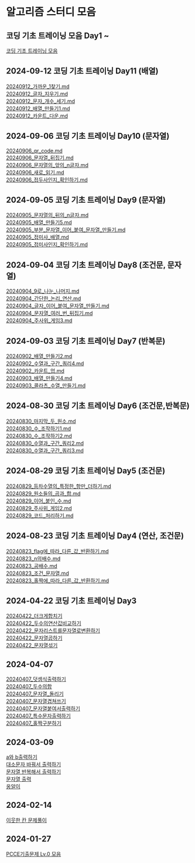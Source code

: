 # 알고리즘 스터디 모음

## 코딩 기초 트레이닝 모음 Day1 ~ 
[코딩 기초 트레이닝 모음](Java%2FProgrammers_Basic_Challenge%2FREADME.md)

## 2024-09-12 코딩 기초 트레이닝 Day11 (배열)
[20240912_가까운_1찾기.md](Java%2FProgrammers_Basic_Challenge%2F20240912_%EA%B0%80%EA%B9%8C%EC%9A%B4_1%EC%B0%BE%EA%B8%B0.md)<br>
[20240912_글자_지우기.md](Java%2FProgrammers_Basic_Challenge%2F20240912_%EA%B8%80%EC%9E%90_%EC%A7%80%EC%9A%B0%EA%B8%B0.md)<br>
[20240912_문자_개수_세기.md](Java%2FProgrammers_Basic_Challenge%2F20240912_%EB%AC%B8%EC%9E%90_%EA%B0%9C%EC%88%98_%EC%84%B8%EA%B8%B0.md)<br>
[20240912_배열_만들기1.md](Java%2FProgrammers_Basic_Challenge%2F20240912_%EB%B0%B0%EC%97%B4_%EB%A7%8C%EB%93%A4%EA%B8%B01.md)<br>
[20240912_카운트_다운.md](Java%2FProgrammers_Basic_Challenge%2F20240912_%EC%B9%B4%EC%9A%B4%ED%8A%B8_%EB%8B%A4%EC%9A%B4.md)

## 2024-09-06 코딩 기초 트레이닝 Day10 (문자열)
[20240906_qr_code.md](Java%2FProgrammers_Basic_Challenge%2F20240906_qr_code.md)<br>
[20240906_문자열_뒤집기.md](Java%2FProgrammers_Basic_Challenge%2F20240906_%EB%AC%B8%EC%9E%90%EC%97%B4_%EB%92%A4%EC%A7%91%EA%B8%B0.md)<br>
[20240906_문자열의_앞의_n글자.md](Java%2FProgrammers_Basic_Challenge%2F20240906_%EB%AC%B8%EC%9E%90%EC%97%B4%EC%9D%98_%EC%95%9E%EC%9D%98_n%EA%B8%80%EC%9E%90.md)<br>
[20240906_새로_읽기.md](Java%2FProgrammers_Basic_Challenge%2F20240906_%EC%83%88%EB%A1%9C_%EC%9D%BD%EA%B8%B0.md)<br>
[20240906_접두사인지_확인하기.md](Java%2FProgrammers_Basic_Challenge%2F20240906_%EC%A0%91%EB%91%90%EC%82%AC%EC%9D%B8%EC%A7%80_%ED%99%95%EC%9D%B8%ED%95%98%EA%B8%B0.md)

## 2024-09-05 코딩 기초 트레이닝 Day9 (문자열)
[20240905_문자열의_뒤의_n글자.md](Java%2F20240905_%EB%AC%B8%EC%9E%90%EC%97%B4%EC%9D%98_%EB%92%A4%EC%9D%98_n%EA%B8%80%EC%9E%90.md)<br>
[20240905_배열_만들기5.md](Java%2F20240905_%EB%B0%B0%EC%97%B4_%EB%A7%8C%EB%93%A4%EA%B8%B05.md)<br>
[20240905_부분_문자열_이어_붙여_문자열_만들기.md](Java%2F20240905_%EB%B6%80%EB%B6%84_%EB%AC%B8%EC%9E%90%EC%97%B4_%EC%9D%B4%EC%96%B4_%EB%B6%99%EC%97%AC_%EB%AC%B8%EC%9E%90%EC%97%B4_%EB%A7%8C%EB%93%A4%EA%B8%B0.md)<br>
[20240905_접미사_배열.md](Java%2F20240905_%EC%A0%91%EB%AF%B8%EC%82%AC_%EB%B0%B0%EC%97%B4.md)<br>
[20240905_접미사인지_확인하기.md](Java%2F20240905_%EC%A0%91%EB%AF%B8%EC%82%AC%EC%9D%B8%EC%A7%80_%ED%99%95%EC%9D%B8%ED%95%98%EA%B8%B0.md)

## 2024-09-04 코딩 기초 트레이닝 Day8 (조건문, 문자열)
[20240904_9로_나눈_나머지.md](Java%2F20240904_9%EB%A1%9C_%EB%82%98%EB%88%88_%EB%82%98%EB%A8%B8%EC%A7%80.md)<br>
[20240904_간단한_논리_연산.md](Java%2F20240904_%EA%B0%84%EB%8B%A8%ED%95%9C_%EB%85%BC%EB%A6%AC_%EC%97%B0%EC%82%B0.md)<br>
[20240904_글자_이어_붙여_문자열_만들기.md](Java%2F20240904_%EA%B8%80%EC%9E%90_%EC%9D%B4%EC%96%B4_%EB%B6%99%EC%97%AC_%EB%AC%B8%EC%9E%90%EC%97%B4_%EB%A7%8C%EB%93%A4%EA%B8%B0.md)<br>
[20240904_문자열_여러_번_뒤집기.md](Java%2F20240904_%EB%AC%B8%EC%9E%90%EC%97%B4_%EC%97%AC%EB%9F%AC_%EB%B2%88_%EB%92%A4%EC%A7%91%EA%B8%B0.md)<br>
[20240904_주사위_게임3.md](Java%2F20240904_%EC%A3%BC%EC%82%AC%EC%9C%84_%EA%B2%8C%EC%9E%843.md)

## 2024-09-03 코딩 기초 트레이닝 Day7 (반복문)
[20240902_배열_만들기2.md](Java%2F20240902_%EB%B0%B0%EC%97%B4_%EB%A7%8C%EB%93%A4%EA%B8%B02.md) <br>
[20240902_수열과_구간_쿼리4.md](Java%2F20240902_%EC%88%98%EC%97%B4%EA%B3%BC_%EA%B5%AC%EA%B0%84_%EC%BF%BC%EB%A6%AC4.md)<br>
[20240902_카운트_업.md](Java%2F20240902_%EC%B9%B4%EC%9A%B4%ED%8A%B8_%EC%97%85.md)<br>
[20240903_배열_만들기4.md](Java%2F20240903_%EB%B0%B0%EC%97%B4_%EB%A7%8C%EB%93%A4%EA%B8%B04.md)<br>
[20240903_콜라츠_수열_만들기.md](Java%2F20240903_%EC%BD%9C%EB%9D%BC%EC%B8%A0_%EC%88%98%EC%97%B4_%EB%A7%8C%EB%93%A4%EA%B8%B0.md)<br>

## 2024-08-30 코딩 기초 트레이닝 Day6 (조건문,반복문)

[20240830_마지막_두_원소.md](Java%2F20240830_%EB%A7%88%EC%A7%80%EB%A7%89_%EB%91%90_%EC%9B%90%EC%86%8C.md)<br>
[20240830_수_조작하기1.md](Java%2F20240830_%EC%88%98_%EC%A1%B0%EC%9E%91%ED%95%98%EA%B8%B01.md)<br>
[20240830_수_조작하기2.md](Java%2F20240830_%EC%88%98_%EC%A1%B0%EC%9E%91%ED%95%98%EA%B8%B02.md)<br>
[20240830_수열과_구간_쿼리2.md](Java%2F20240830_%EC%88%98%EC%97%B4%EA%B3%BC_%EA%B5%AC%EA%B0%84_%EC%BF%BC%EB%A6%AC2.md)<br>
[20240830_수열과_구간_쿼리3.md](Java%2F20240830_%EC%88%98%EC%97%B4%EA%B3%BC_%EA%B5%AC%EA%B0%84_%EC%BF%BC%EB%A6%AC3.md)

## 2024-08-29 코딩 기초 트레이닝 Day5 (조건문)
[20240829_등차수열의_특정한_항만_더하기.md](Java%2F20240829_%EB%93%B1%EC%B0%A8%EC%88%98%EC%97%B4%EC%9D%98_%ED%8A%B9%EC%A0%95%ED%95%9C_%ED%95%AD%EB%A7%8C_%EB%8D%94%ED%95%98%EA%B8%B0.md)<br>
[20240829_원소들의_곱과_합.md](Java%2F20240829_%EC%9B%90%EC%86%8C%EB%93%A4%EC%9D%98_%EA%B3%B1%EA%B3%BC_%ED%95%A9.md)<br>
[20240829_이어_붙인_수.md](Java%2F20240829_%EC%9D%B4%EC%96%B4_%EB%B6%99%EC%9D%B8_%EC%88%98.md)<br>
[20240829_주사위_게임2.md](Java%2F20240829_%EC%A3%BC%EC%82%AC%EC%9C%84_%EA%B2%8C%EC%9E%842.md)<br>
[20240829_코드_처리하기.md](Java%2F20240829_%EC%BD%94%EB%93%9C_%EC%B2%98%EB%A6%AC%ED%95%98%EA%B8%B0.md)

## 2024-08-23 코딩 기초 트레이닝 Day4 (연산, 조건문)
[20240823_flag에_따라_다른_값_반환하기.md](Java%2F20240823_flag%EC%97%90_%EB%94%B0%EB%9D%BC_%EB%8B%A4%EB%A5%B8_%EA%B0%92_%EB%B0%98%ED%99%98%ED%95%98%EA%B8%B0.md)<br>
[20240823_n의배수.md](Java%2F20240823_n%EC%9D%98%EB%B0%B0%EC%88%98.md)<br>
[20240823_공배수.md](Java%2F20240823_%EA%B3%B5%EB%B0%B0%EC%88%98.md)<br>
[20240823_조건_문자열.md](Java%2F20240823_%EC%A1%B0%EA%B1%B4_%EB%AC%B8%EC%9E%90%EC%97%B4.md)<br>
[20240823_홀짝에_따라_다른_값_반환하기.md](Java%2F20240823_%ED%99%80%EC%A7%9D%EC%97%90_%EB%94%B0%EB%9D%BC_%EB%8B%A4%EB%A5%B8_%EA%B0%92_%EB%B0%98%ED%99%98%ED%95%98%EA%B8%B0.md)<br>

## 2024-04-22 코딩 기초 트레이닝 Day3

[20240422_더크게합치기](Java%2F20240422_%EB%8D%94%ED%81%AC%EA%B2%8C%ED%95%A9%EC%B9%98%EA%B8%B0%20.md)<br>
[20240422_두수의연산값비교하기](Java%2F20240422_%EB%91%90%EC%88%98%EC%9D%98%EC%97%B0%EC%82%B0%EA%B0%92%EB%B9%84%EA%B5%90%ED%95%98%EA%B8%B0.md)<br>
[20240422_문자리스트를문자열로변환하기](Java%2F20240422_%EB%AC%B8%EC%9E%90%EB%A6%AC%EC%8A%A4%ED%8A%B8%EB%A5%BC%EB%AC%B8%EC%9E%90%EC%97%B4%EB%A1%9C%EB%B3%80%ED%99%98%ED%95%98%EA%B8%B0.md)<br>
[20240422_문자열곱하기](Java%2F20240422_%EB%AC%B8%EC%9E%90%EC%97%B4%EA%B3%B1%ED%95%98%EA%B8%B0.md)<br>
[20240422_문자열섞기](Java%2F20240422_%EB%AC%B8%EC%9E%90%EC%97%B4%EC%84%9E%EA%B8%B0.md)<br>

## 2024-04-07

[20240407_덧셈식출력하기](Java%2F20240407_%EB%8D%A7%EC%85%88%EC%8B%9D%EC%B6%9C%EB%A0%A5%ED%95%98%EA%B8%B0.md)<br>
[20240407_두수의합](Java%2F20240407_%EB%91%90%EC%88%98%EC%9D%98%ED%95%A9.md)<br>
[20240407_문자열_돌리기](Java%2F20240407_%EB%AC%B8%EC%9E%90%EC%97%B4_%EB%8F%8C%EB%A6%AC%EA%B8%B0.md) <br>
[20240407_문자열겹쳐쓰기](Java%2F20240407_%EB%AC%B8%EC%9E%90%EC%97%B4%EA%B2%B9%EC%B3%90%EC%93%B0%EA%B8%B0.md) <br>
[20240407_문자열붙여서출력하기](Java%2F20240407_%EB%AC%B8%EC%9E%90%EC%97%B4%EB%B6%99%EC%97%AC%EC%84%9C%EC%B6%9C%EB%A0%A5%ED%95%98%EA%B8%B0.md) <br>
[20240407_특수문자출력하기](Java%2F20240407_%ED%8A%B9%EC%88%98%EB%AC%B8%EC%9E%90%EC%B6%9C%EB%A0%A5%ED%95%98%EA%B8%B0.md) <br>
[20240407_홀짝구분하기](Java%2F20240407_%ED%99%80%EC%A7%9D%EA%B5%AC%EB%B6%84%ED%95%98%EA%B8%B0.md)<br>

## 2024-03-09

[a와 b출력하기](/Java/20240309_대소문자_바꿔서_출력하기.md) <br>
[대소문자 바꿔서 출력하기](/Java/20240309_대소문자_바꿔서_출력하기.md)<br>
[문자열 반복해서 출력하기](/Java/20240309_문자열_반복해서_출력하기.md) <br>
[문자열 출력](/Java/20240309_문자열_출력.md) <br>
[옹알이](/Java/20240309_옹알이_1.md)


## 2024-02-14

[이웃한 칸 문제풀이](/Java/20240214_이웃한_칸_문제풀이.md)

## 2024-01-27

[PCCE기출문제 Lv.0 모음](<Java/20240127_PCCE_기출문제 LV.0 모음.md>)
